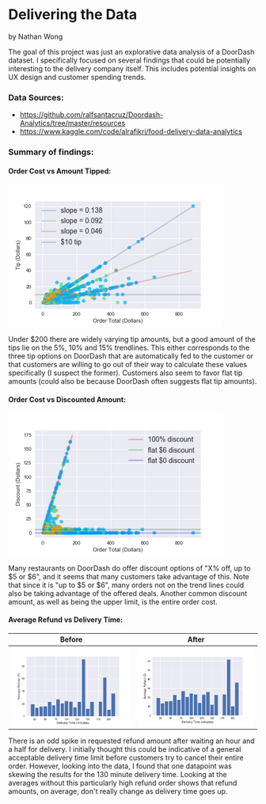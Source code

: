 # Delivering the Data
by Nathan Wong

The goal of this project was just an explorative data analysis of a DoorDash dataset. I specifically focused on several findings that could be potentially interesting to the delivery company itself. This includes potential insights on UX design and customer spending trends.

### Data Sources:
* https://github.com/ralfsantacruz/Doordash-Analytics/tree/master/resources
* https://www.kaggle.com/code/alrafikri/food-delivery-data-analytics

### Summary of findings:

#### Order Cost vs Amount Tipped:
![Order Cost vs Amount Tipped](artifacts/CostvsTip_fit.png)

Under $200 there are widely varying tip amounts, but a good amount of the tips lie on the 5%, 10% and 15% trendlines. This either corresponds to the three tip options on DoorDash that are automatically fed to the customer or that customers are willing to go out of their way to calculate these values specifically (I suspect the former). Customers also seem to favor flat tip amounts (could also be because DoorDash often suggests flat tip amounts).

#### Order Cost vs Discounted Amount:
![Order Cost vs Discounted Amount](artifacts/CostvsDiscount_fit.png)

Many restaurants on DoorDash do offer discount options of "X% off, up to $5 or $6", and it seems that many customers take advantage of this. Note that since it is "up to $5 or $6", many orders not on the trend lines could also be taking advantage of the offered deals. Another common discount amount, as well as being the upper limit, is the entire order cost.

#### Average Refund vs Delivery Time:
Before             |  After
:-------------------------:|:-------------------------:
![Average Refund vs Delivery Time](artifacts/AvgRefundvsDelivery.png) |  ![Average Refund vs Delivery Time (Fixed!)](artifacts/AvgRefundvsDeliveryFixed.png)


There is an odd spike in requested refund amount after waiting an hour and a half for delivery. I initially thought this could be indicative of a general acceptable delivery time limit before customers try to cancel their entire order. However, looking into the data, I found that one datapoint was skewing the results for the 130 minute delivery time. Looking at the averages without this particularly high refund order shows that refund amounts, on average, don't really change as delivery time goes up.